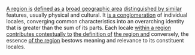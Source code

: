 

[A region is](1/1/3/2/3/2/1/2/.Region) [defined as a](3/3/2/2/1/2/1/.Protagonist) [broad geographic area](3/1/3/3/1/2/2/3/3/3/3/_Local-Regional) [distinguished by similar](1/2/1/3/1/3/1/.Self-Similarity) features, usually physical and cultural. It [is a conglomeration](1/1/3/1/1/3/1/1/1/.Cyclic%20Groups) of individual locales, converging common characteristics into an overarching identity that is greater than the sum of its parts. Each locale [within a region](1/1/3/2/3/2/1/2/.Region) [contributes contextually to](3/3/2/2/3/3/.Themes%20and%20Interpretations) [the definition of](1/2/1/2/2/3/1/.Mathematical%20Concept) [the region and](1/1/3/2/3/2/1/2/.Region) conversely, the essence [of the region](1/1/3/2/3/2/1/2/.Region) bestows meaning and relevance to its constituent locales.

